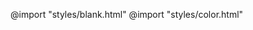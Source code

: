 <h1 style="font-size: 0em !important;" !important>标准格式</h1>

@import "styles/blank.html"
@import "styles/color.html"
